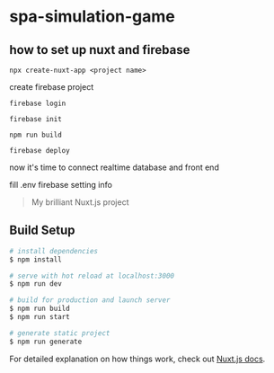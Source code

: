 # spa-simulation-game

## how to set up nuxt and firebase

`npx create-nuxt-app <project name>`

create firebase project

`firebase login`

`firebase init`

`npm run build`

`firebase deploy`

now it's time to connect realtime database and front end

fill .env firebase setting info



> My brilliant Nuxt.js project

## Build Setup

```bash
# install dependencies
$ npm install

# serve with hot reload at localhost:3000
$ npm run dev

# build for production and launch server
$ npm run build
$ npm run start

# generate static project
$ npm run generate
```

For detailed explanation on how things work, check out [Nuxt.js docs](https://nuxtjs.org).
